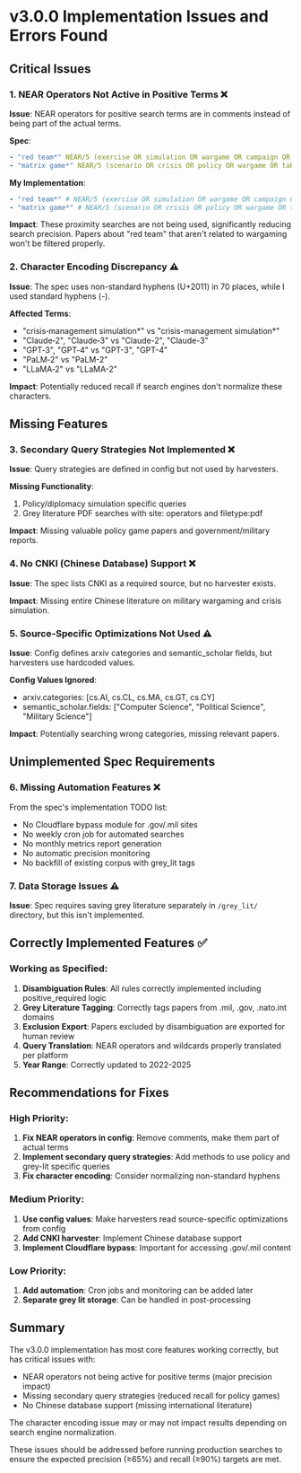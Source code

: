 # v3.0.0 Implementation Issues and Errors Found

## Critical Issues

### 1. NEAR Operators Not Active in Positive Terms ❌
**Issue**: NEAR operators for positive search terms are in comments instead of being part of the actual terms.

**Spec**:
```yaml
- "red team*" NEAR/5 (exercise OR simulation OR wargame OR campaign OR tabletop)
- "matrix game*" NEAR/5 (scenario OR crisis OR policy OR wargame OR tabletop OR seminar)
```

**My Implementation**:
```yaml
- "red team*" # NEAR/5 (exercise OR simulation OR wargame OR campaign OR tabletop)
- "matrix game*" # NEAR/5 (scenario OR crisis OR policy OR wargame OR tabletop OR seminar)
```

**Impact**: These proximity searches are not being used, significantly reducing search precision. Papers about "red team" that aren't related to wargaming won't be filtered properly.

### 2. Character Encoding Discrepancy ⚠️
**Issue**: The spec uses non-standard hyphens (U+2011) in 70 places, while I used standard hyphens (-).

**Affected Terms**:
- "crisis‑management simulation*" vs "crisis-management simulation*"
- "Claude‑2", "Claude‑3" vs "Claude-2", "Claude-3"
- "GPT‑3", "GPT‑4" vs "GPT-3", "GPT-4"
- "PaLM‑2" vs "PaLM-2"
- "LLaMA‑2" vs "LLaMA-2"

**Impact**: Potentially reduced recall if search engines don't normalize these characters.

## Missing Features

### 3. Secondary Query Strategies Not Implemented ❌
**Issue**: Query strategies are defined in config but not used by harvesters.

**Missing Functionality**:
1. Policy/diplomacy simulation specific queries
2. Grey literature PDF searches with site: operators and filetype:pdf

**Impact**: Missing valuable policy game papers and government/military reports.

### 4. No CNKI (Chinese Database) Support ❌
**Issue**: The spec lists CNKI as a required source, but no harvester exists.

**Impact**: Missing entire Chinese literature on military wargaming and crisis simulation.

### 5. Source-Specific Optimizations Not Used ⚠️
**Issue**: Config defines arxiv categories and semantic_scholar fields, but harvesters use hardcoded values.

**Config Values Ignored**:
- arxiv.categories: [cs.AI, cs.CL, cs.MA, cs.GT, cs.CY]
- semantic_scholar.fields: ["Computer Science", "Political Science", "Military Science"]

**Impact**: Potentially searching wrong categories, missing relevant papers.

## Unimplemented Spec Requirements

### 6. Missing Automation Features ❌
From the spec's implementation TODO list:
- No Cloudflare bypass module for .gov/.mil sites
- No weekly cron job for automated searches
- No monthly metrics report generation
- No automatic precision monitoring
- No backfill of existing corpus with grey_lit tags

### 7. Data Storage Issues ⚠️
**Issue**: Spec requires saving grey literature separately in `/grey_lit/` directory, but this isn't implemented.

## Correctly Implemented Features ✅

### Working as Specified:
1. **Disambiguation Rules**: All rules correctly implemented including positive_required logic
2. **Grey Literature Tagging**: Correctly tags papers from .mil, .gov, .nato.int domains
3. **Exclusion Export**: Papers excluded by disambiguation are exported for human review
4. **Query Translation**: NEAR operators and wildcards properly translated per platform
5. **Year Range**: Correctly updated to 2022-2025

## Recommendations for Fixes

### High Priority:
1. **Fix NEAR operators in config**: Remove comments, make them part of actual terms
2. **Implement secondary query strategies**: Add methods to use policy and grey-lit specific queries
3. **Fix character encoding**: Consider normalizing non-standard hyphens

### Medium Priority:
1. **Use config values**: Make harvesters read source-specific optimizations from config
2. **Add CNKI harvester**: Implement Chinese database support
3. **Implement Cloudflare bypass**: Important for accessing .gov/.mil content

### Low Priority:
1. **Add automation**: Cron jobs and monitoring can be added later
2. **Separate grey lit storage**: Can be handled in post-processing

## Summary

The v3.0.0 implementation has most core features working correctly, but has critical issues with:
- NEAR operators not being active for positive terms (major precision impact)
- Missing secondary query strategies (reduced recall for policy games)
- No Chinese database support (missing international literature)

The character encoding issue may or may not impact results depending on search engine normalization.

These issues should be addressed before running production searches to ensure the expected precision (≥65%) and recall (≥90%) targets are met.
